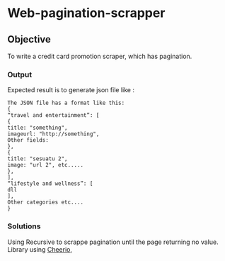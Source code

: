 # Web-pagination-scrapper

## Objective 
To write a credit card promotion scraper, which has pagination.

### Output
Expected result is to generate json file like :
```
The JSON file has a format like this:
{
“travel and entertainment”: [
{
title: "something",
imageurl: "http://something",
Other fields:
},
{
title: "sesuatu 2",
image: "url 2", etc.....
},
],
“lifestyle and wellness”: [
dll
],
Other categories etc....
}
```

### Solutions
Using Recursive to scrappe pagination until the page returning no value. 
Library using [Cheerio](https://github.com/cheeriojs/cheerio), 

